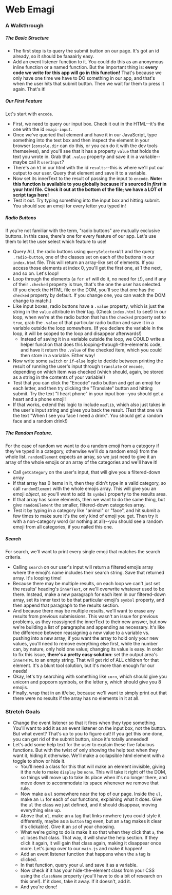 # Web Emagi

### A Walkthrough

##### The Basic Structure

* The first step is to query the submit button on our page. It's got an id already, so it should be faaaairly easy.
* Add an event listener function to it. You could do this as an anonymous inline function or a named function. But the important thing is: **every code we write for this app will go in this function!** That's because we only have one time we have to DO something in our app, and that's when the user hits that submit button. Then we wait for them to press it again. That's it!

##### Our First Feature

Let's start with `encode`.

* First, we need to query our input box. Check it out in the HTML--it's the one with the id `emagi-input`.
* Once we've queried that element and have it in our JavaScript, type something into the text box and then inspect the element in your browser (`console.dir` can do this, or you can do it with the dev tools themselves), and you'll see that it has a property `value` that holds the text you wrote in. Grab that `.value` property and save it in a variable--maybe call it `userInput`?
* There's an `h1` in our html with the id `results`--this is where we'll put our output to our user. Query that element and save it to a variable.
* Now set its innerText to the result of passing the input to `encode`. **Note: this function is available to you globally because it's sourced in _first_ in your html file. Check it out at the bottom of the file; we have a LOT of script tags here!**
* Test it out. Try typing something into the input box and hitting submit. You should see an emoji for every letter you typed in!

##### Radio Buttons

If you're not familiar with the term, "radio buttons" are mutually exclusive buttons. In this case, there's one for every feature of our app. Let's use them to let the user select which feature to use!

* Query ALL the radio buttons using `querySelectorAll` and the query `.radio-button`, one of the classes set on each of the buttons in our `index.html` file. This will return an array-like set of elements. If you access those elements at index 0, you'll get the first one, at 1 the next, and so on. Let's loop!
* Loop through the elements (a `for of` will do it, no need for `i`!), and if any of their `.checked` property is true, that's the one the user has selected. (If you check the HTML file or the DOM, you'll see that one has the `checked` property by default. If you change one, you can watch the DOM change to match.)
* Like input boxes, radio buttons have a `.value` property, which is just the string in the `value` attribute in their tag. (Check `index.html` to see!) In our loop, when we're at the radio button that has the `checked` property set to `true`, grab the `.value` of that particular radio button and save it in a variable outside the loop somewhere. (If you declare the variable in the loop, it will be scoped to the loop and disappear afterwards!)
    * Instead of saving it in a variable outside the loop, we COULD write a helper function that does this looping-through-the-elements code, and have it return the `.value` of the checked item, which you could then store in a variable. Either way!
* Now write some `switch` or `if-else` logic to decide between printing the result of running the user's input through `translate` or `encode`, depending on which item was checked (which should, again, be stored as a string in the contents of your variable!)
* Test that you can click the "Encode" radio button and get an emoji for each letter, and then try clicking the "Translate" button and hitting submit. Try the text "I heart phone" in your input box--you should get a heart and a phone emoji!
* If that works, extend this logic to include `madlib`, which also just takes in the user's input string and gives you back the result. (Test that one via the text "When I see you face I need a drink". You should get a random face and a random drink!)


##### The Random Feature.

For the case of random we want to do a random emoji from a category if they've typed in a category, otherwise we'll do a random emoji from the whole list. `randomElement` expects an array, so we just need to give it an array of the whole emojis or an array of the categories and we'll have it!

* Call `getCategory` on the user's input, that will give you a filtered-down array
* If that array has 0 items in it, then they didn't type in a valid category, so call `randomElement` with the whole emojis array. This will give you an emoji _object_, so you'll want to add its `symbol` property to the results area.
* If that array has some elements, then we want to do the same thing, but give `randomElement` the smaller, filtered-down categories array.
* Test it by typing in a category like "animal" or "face", and hit submit a few times to make sure it's the only kind of emoji you get. Then try it with a non-category word (or nothing at all)--you should see a random emoji from all categories, if you nailed this one.


##### Search

For search, we'll want to print every single emoji that matches the search criteria.

* Calling `search` on our user's input will return a filtered emojis array where the emoji's name includes their search string. Save that returned array. It's looping time!
* Because there may be multiple results, on each loop we can't just set the results' heading's `innerText`, or we'll overwrite whatever used to be there. Instead, make a new paragraph for each item in our filtered-down array, set its inner text to be that particular emoji's `symbol` property, and then append that paragraph to the results section.
* And because there may be multiple results, we'll want to erase any results from previous submissions. This wasn't an issue for previous problems, as they reassigned the innerText to their new answer, but now we're building a list of paragraphs and appending as necessary. It's like the difference between reassigning a new value to a variable vs. pushing into a new array; if you want the array to hold only your new values, you'll need to remove everything else first, while the number can, by nature, only hold one value; changing its value is easy. In order to fix this issue, **there's a pretty easy solution**: set the output area's `innerHTML` to an empty string. That will get rid of ALL children for that element. It's a blunt tool solution, but it's more than enough for our needs!
* Okay, let's try searching with something like `corn`, which should give you unicorn and popcorn symbols, or the letter y, which should give you 8 emojis.
* Finally, wrap that in an if/else, because we'll want to simply print out that there were no results if the array has no elements in it at all.


### Stretch Goals

* Change the event listener so that it fires when they type something. You'll want to add it as an event listener on the input box, not the button. But what event? That's up to you to figure out! If you get this one done, you can get rid of the submit button, since it's totally unneeded!
* Let's add some help text for the user to explain these five fabulous functions. But with the twist of only showing the help text when they want it, hiding it otherwise. We'll make a collapsible html element with a toggle to show or hide it.
    * You'll need a class for this that will make an element invisible, giving it the rule to make `display` be `none`. This will take it right off the DOM, so things will move up to take its place when it's no longer there, and move down to accommodate its space whenever we remove that rule.
    * Now make a `ul` somewhere near the top of our page. Inside the `ul`, make an `li` for each of our functions, explaining what it does. Give the `ul` the class we just defined, and it should disappear, moving everything else up.
    * Above that `ul`, make an `a` tag that links nowhere (you could style it differently, maybe as a `button` tag even, but an `a` tag makes it clear it's clickable). Give it an `id` of your choosing.
    * What we're going to do is make it so that when they click that `a`, the `ul` loses that class. That way, it will show the help section. If they click it again, it will gain that class again, making it disappear once more. Let's jump over to our `main.js` and make it happen!
    * Add an event listener function that happens when the `a` tag is clicked.
    * In that function, query your `ul` and save it as a variable.
    * Now check if it has your hide-the-element class from your CSS using the `className` property (you'll have to do a bit of research on this one!). If it does, take it away. If it doesn't, add it.
    * And you're done!
